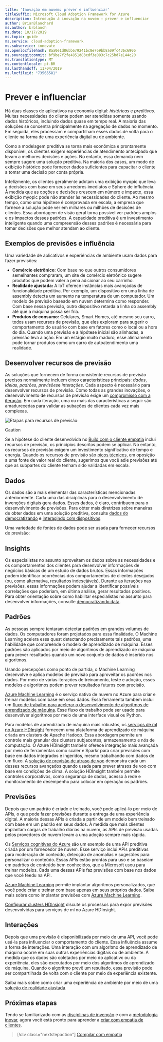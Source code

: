 ```yaml
---
title: 'Inovação em nuvem: prever e influenciar'
titleSuffix: Microsoft Cloud Adoption Framework for Azure
description: Introdução à inovação na nuvem – prever e influenciar
author: BrianBlanchard
ms.author: brblanch
ms.date: 10/17/2019
ms.topic: guide
ms.service: cloud-adoption-framework
ms.subservice: innovate
ms.openlocfilehash: 8aa0e1d86bb679241bc8e769bb8a09fc436c6906
ms.sourcegitcommit: bf9be7f2fe4851d83cdf3e083c7c25bd7e144c20
ms.translationtype: MT
ms.contentlocale: pt-BR
ms.lasthandoff: 11/04/2019
ms.locfileid: "73565581"
---
```

# <a name="predict-and-influence"></a>Prever e influenciar

Há duas classes de aplicativos na economia digital: *históricas* e *preditivas*. Muitas necessidades do cliente podem ser atendidas somente usando dados históricos, incluindo dados quase em tempo real. A maioria das soluções se concentra principalmente na agregação de dados no momento. Em seguida, eles processam e compartilham esses dados de volta para o cliente na forma de uma experiência digital ou de ambiente.

Como a modelagem preditiva se torna mais econômica e prontamente disponível, os clientes exigem experiências de atendimento antecipado que levam a melhores decisões e ações. No entanto, essa demanda nem sempre sugere uma solução preditiva. Na maioria dos casos, um modo de exibição histórico pode fornecer dados suficientes para capacitar o cliente a tomar uma decisão por conta própria.

Infelizmente, os clientes geralmente adotam uma exibição myopic que leva a decisões com base em seus arredores imediatos e Sphere de influência. À medida que as opções e decisões crescem em número e impacto, essa exibição myopic pode não atender às necessidades do cliente. Ao mesmo tempo, como uma hipótese é comprovada em escala, a empresa que fornece a solução pode ver em milhares ou milhões de decisões de clientes. Essa abordagem de visão geral torna possível ver padrões amplos e os impactos desses padrões. A capacidade preditiva é um investimento inteligente quando uma compreensão desses padrões é necessária para tomar decisões que melhor atendam ao cliente.

## <a name="examples-of-predictions-and-influence"></a>Exemplos de previsões e influência

Uma variedade de aplicativos e experiências de ambiente usam dados para fazer previsões:

- **Comércio eletrônico:** Com base no que outros consumidores semelhantes compraram, um site de comércio eletrônico sugere produtos que podem valer a pena adicionar ao seu carrinho.
- **Realidade ajustada:** A IoT oferece instâncias mais avançadas de funcionalidade preditiva. Por exemplo, um dispositivo em uma linha de assembly detecta um aumento na temperatura de um computador. Um modelo de previsão baseado em nuvem determina como responder. Com base nessa previsão, outro dispositivo retarda a linha do assembly até que a máquina possa ser fria.
- **Produtos de consumo:** Celulares, Smart Homes, até mesmo seu carro, todos usam recursos de previsão, que eles exploram para sugerir o comportamento do usuário com base em fatores como o local ou a hora do dia. Quando uma previsão e a hipótese inicial são alinhadas, a previsão leva a ação. Em um estágio muito maduro, esse alinhamento pode tornar produtos como um carro de autoatendimento uma realidade.

## <a name="develop-predictive-capabilities"></a>Desenvolver recursos de previsão

As soluções que fornecem de forma consistente recursos de previsão precisos normalmente incluem cinco características principais: *dados*, *ideias*, *padrões*, *previsões*e *interações*. Cada aspecto é necessário para desenvolver recursos de previsão. Como todas as grandes inovações, o desenvolvimento de recursos de previsão exige um [compromisso com a iteração](./index.md#commitment-to-iteration). Em cada iteração, uma ou mais das características a seguir são amadurecedas para validar as subações de clientes cada vez mais complexas.

![Etapas para recursos de previsão](../../_images/innovate/predict-and-influence.png)

> [!CAUTION]
> Se a hipótese do cliente desenvolvida no [Build com o cliente empatia](./build.md) inclui recursos de previsão, os princípios descritos podem se aplicar. No entanto, os recursos de previsão exigem um investimento significativo de tempo e energia. Quando os recursos de previsão são [picos técnicos](./build.md#reduce-complexity-and-delay-technical-spikes), em oposição a uma fonte de valor real do cliente, sugerimos que você adie previsões até que as subpartes do cliente tenham sido validadas em escala.

## <a name="data"></a>Dados

Os dados são a mais elementar das características mencionadas anteriormente. Cada uma das disciplinas para o desenvolvimento de invenções digitais gera dados. Esses dados, é claro, contribuem para o desenvolvimento de previsões. Para obter mais diretrizes sobre maneiras de obter dados em uma solução preditiva, consulte [dados do democratizando](./data.md) e [interagindo com dispositivos](./devices.md).

Uma variedade de fontes de dados pode ser usada para fornecer recursos de previsão:

## <a name="insights"></a>Insights

Os especialistas no assunto aproveitam os dados sobre as necessidades e os comportamentos dos clientes para desenvolver informações de negócios básicas de um estudo de dados brutos. Essas informações podem identificar ocorrências dos comportamentos de clientes desejados (ou, como alternativa, resultados indesejáveis). Durante as iterações nas previsões, essas informações podem ajudar a identificar possíveis correlações que poderiam, em última análise, gerar resultados positivos. Para obter orientação sobre como habilitar especialistas no assunto para desenvolver informações, consulte [democratizando data](./data.md).

## <a name="patterns"></a>Padrões

As pessoas sempre tentaram detectar padrões em grandes volumes de dados. Os computadores foram projetados para essa finalidade. O Machine Learning acelera essa quest detectando precisamente tais padrões, uma habilidade que compreende o modelo de aprendizado de máquina. Esses padrões são aplicados por meio de algoritmos de aprendizado de máquina para prever resultados quando um novo conjunto de dados é inserido nos algoritmos.

Usando percepções como ponto de partida, o Machine Learning desenvolve e aplica modelos de previsão para aproveitar os padrões nos dados. Por meio de várias iterações de treinamento, teste e adoção, esses modelos e algoritmos podem prever resultados futuros com precisão.

[Azure Machine Learning](https://docs.microsoft.com/azure/machine-learning/service/overview-what-is-azure-ml) é o serviço nativo de nuvem no Azure para criar e treinar modelos com base em seus dados. Essa ferramenta também inclui um [fluxo de trabalho para acelerar o desenvolvimento de algoritmos de aprendizado de máquina](https://docs.microsoft.com/azure/machine-learning/service/concept-azure-machine-learning-architecture). Esse fluxo de trabalho pode ser usado para desenvolver algoritmos por meio de uma interface visual ou Python.

Para modelos de aprendizado de máquina mais robustos, os [serviços de ml no Azure HDInsight](https://docs.microsoft.com/azure/hdinsight/r-server/r-server-overview) fornecem uma plataforma de aprendizado de máquina criada em clusters de Apache Hadoop. Essa abordagem permite um controle mais granular dos clusters subjacentes, armazenamento e nós de computação. O Azure HDInsight também oferece integração mais avançada por meio de ferramentas como scaler e Sparkr para criar previsões com base em dados integrados e ingeridos, mesmo trabalhando com dados de um fluxo. A [solução de previsão de atraso de voo](https://docs.microsoft.com/azure/hdinsight/hdinsight-hadoop-r-scaler-sparkr) demonstra cada um desses recursos avançados quando usada para prever atrasos de voo com base em condições de clima. A solução HDInsight também permite controles corporativos, como segurança de dados, acesso à rede e monitoramento de desempenho para colocar em operação os padrões.

## <a name="predictions"></a>Previsões

Depois que um padrão é criado e treinado, você pode aplicá-lo por meio de APIs, o que pode fazer previsões durante a entrega de uma experiência digital. A maioria dessas APIs é criada a partir de um modelo bem treinado com base em um padrão em seus dados. À medida que mais clientes implantam cargas de trabalho diárias na nuvem, as APIs de previsão usadas pelos provedores de nuvem levam a uma adoção sempre mais rápida.

Os [Serviços cognitivas do Azure](https://docs.microsoft.com/azure/cognitive-services) são um exemplo de uma API preditiva criada por um fornecedor de nuvem. Esse serviço inclui APIs preditivas para moderação de conteúdo, detecção de anomalias e sugestões para personalizar o conteúdo. Essas APIs estão prontas para uso e se baseiam em padrões de conteúdo bem conhecidos, que a Microsoft usou para treinar modelos. Cada uma dessas APIs faz previsões com base nos dados que você feedu na API.

[Azure Machine Learning](https://docs.microsoft.com/azure/machine-learning) permite implantar algoritmos personalizados, que você pode criar e treinar com base apenas em seus próprios dados. Saiba mais sobre como implantar previsões com [Azure Machine Learning](https://docs.microsoft.com/azure/machine-learning/service/how-to-deploy-and-where).

[Configurar clusters HDInsight](https://docs.microsoft.com/azure/hdinsight/hdinsight-hadoop-provision-linux-clusters) discute os processos para expor previsões desenvolvidas para serviços de ml no Azure HDInsight.

## <a name="interactions"></a>Interações

Depois que uma previsão é disponibilizada por meio de uma API, você pode usá-la para influenciar o comportamento do cliente. Essa influência assume a forma de interações. Uma interação com um algoritmo de aprendizado de máquina ocorre em suas outras experiências digitais ou de ambiente. À medida que os dados são coletados por meio do aplicativo ou da experiência, eles são executados por meio dos algoritmos de aprendizado de máquina. Quando o algoritmo prevê um resultado, essa previsão pode ser compartilhada de volta com o cliente por meio da experiência existente.

Saiba mais sobre como criar uma experiência de ambiente por meio de uma [solução de realidade ajustada](./devices.md#adjusted-reality).

## <a name="next-steps"></a>Próximas etapas

Tendo se familiarizado com as [disciplinas de invenção](./invention.md) e com a [metodologia inovar](./index.md), agora você está pronto para aprender a [criar com empatia de clientes](./build.md).

> [!div class="nextstepaction"]
> [Compilar com empatia](./build.md)
